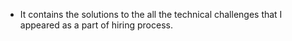 * It contains the solutions to the all the technical challenges that I appeared as a part of hiring process.